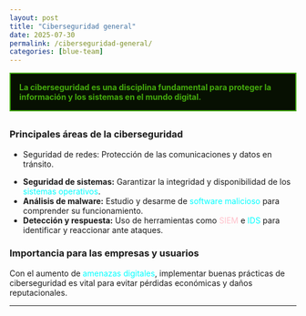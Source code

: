 ```yaml
---
layout: post
title: "Ciberseguridad general"
date: 2025-07-30
permalink: /ciberseguridad-general/
categories: [blue-team]
---
```


<div style="border:2px solid #44ab0dff; padding:15px; background-color:#071002ff; color:#44ab0dff; font-weight:bold; margin-bottom:30px;">La ciberseguridad es una disciplina fundamental para proteger la información y los sistemas en el mundo digital.</div>

### Principales áreas de la ciberseguridad

- <p color:#44ab0dff>Seguridad de redes: Protección de las comunicaciones y datos en tránsito. </p>
- **Seguridad de sistemas:** Garantizar la integridad y disponibilidad de los  <span style="color: #00FFFF;">sistemas operativos</span>.
- **Análisis de malware:** Estudio y desarme de <span style="color: #00FFFF;">software malicioso</span> para comprender su funcionamiento.
- **Detección y respuesta:** Uso de herramientas como <span style="color: #FFC0CB;">SIEM</span> e <span style="color: #00FFFF;">IDS</span> para identificar y reaccionar ante ataques.

### Importancia para las empresas y usuarios

Con el aumento de <span style="color: #00FFFF;">amenazas digitales</span>, implementar buenas prácticas de ciberseguridad es vital para evitar pérdidas económicas y daños reputacionales.

---

